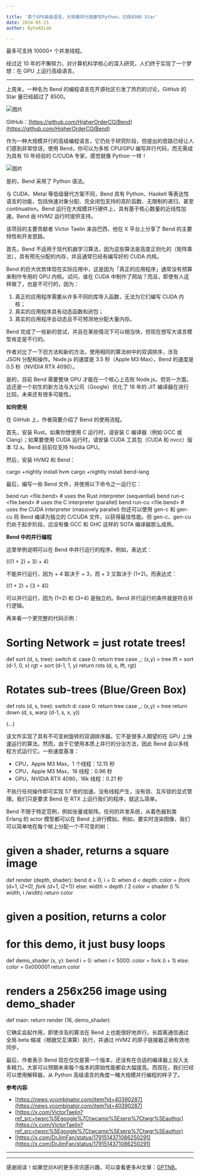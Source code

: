 ```yaml
---

title: '首个GPU高级语言，大规模并行就像写Python，已获8500 Star'
date: 2024-05-21
author: ByteAILab

---
```


最多可支持 10000+ 个并发线程。

经过近 10 年的不懈努力，对计算机科学核心的深入研究，人们终于实现了一个梦想：在 GPU 上运行高级语言。

---


上周末，一种名为 Bend 的编程语言在开源社区引发了热烈的讨论，GitHub 的 Star 量已经超过了 8500。

![图片](https://mmbiz.qpic.cn/sz_mmbiz_png/KmXPKA19gWicWmhmg0p2JGibzsWpwkM8G0Mq8icKdB8jicNoLz7Fk5XSV6D8vJ2XibicAfG0hufWCvx3HqPnibgWibztCQ/640?wx_fmt=png&from=appmsg)

GitHub：[https://github.com/HigherOrderCO/Bend](https://github.com/HigherOrderCO/Bend)

作为一种大规模并行的高级编程语言，它仍处于研究阶段，但提出的思路已经让人们感到非常惊讶。使用 Bend，你可以为多核 CPU/GPU 编写并行代码，而无需成为具有 10 年经验的 C/CUDA 专家，感觉就像 Python 一样！

![图片](https://mmbiz.qpic.cn/sz_mmbiz_gif/KmXPKA19gWicWmhmg0p2JGibzsWpwkM8G0npcGAYcjlvPfMXg939hsJ6utNfqiciasMib192O8U4sCn1Y12N7mX7OIw/640?wx_fmt=gif&from=appmsg)

是的，Bend 采用了 Python 语法。

与 CUDA、Metal 等低级替代方案不同，Bend 具有 Python、Haskell 等表达性语言的功能，包括快速对象分配、完全闭包支持的高阶函数、无限制的递归，甚至 continuation。Bend 运行在大规模并行硬件上，具有基于核心数量的近线性加速。Bend 由 HVM2 运行时提供支持。

该项目的主要贡献者 Victor Taelin 来自巴西，他在 X 平台上分享了 Bend 的主要特性和开发思路。

首先，Bend 不适用于现代机器学习算法，因为这些算法是高度正则化的（矩阵乘法），具有预先分配的内存，并且通常已经有编写好的 CUDA 内核。

Bend 的巨大优势体现在实际应用中，这是因为「真正的应用程序」通常没有预算来制作专用的 GPU 内核。试问，谁在 CUDA 中制作了网站？而且，即使有人这样做了，也是不可行的，因为：

1. 真正的应用程序需要从许多不同的库导入函数，无法为它们编写 CUDA 内核；
2. 真实的应用程序具有动态函数和闭包；
3. 真实的应用程序会动态且不可预测地分配大量内存。

Bend 完成了一些新的尝试，并且在某些情况下可以相当快，但现在想写大语言模型肯定是不行的。

作者对比了一下旧方法和新的方法，使用相同的算法树中的双调排序，涉及 JSON 分配和操作。Node.js 的速度是 3.5 秒（Apple M3 Max），Bend 的速度是 0.5 秒（NVIDIA RTX 4090）。

是的，目前 Bend 需要整块 GPU 才能在一个核心上击败 Node.js。但另一方面，这还是一个初生的新方法与大公司（Google）优化了 16 年的 JIT 编译器在进行比较。未来还有很多可能性。

**如何使用**

在 GitHub 上，作者简要介绍了 Bend 的使用流程。

首先，安装 Rust。如果你想使用 C 运行时，请安装 C 编译器（例如 GCC 或 Clang）；如果要使用 CUDA 运行时，请安装 CUDA 工具包（CUDA 和 nvcc）版本 12.x。Bend 目前仅支持 Nvidia GPU。

然后，安装 HVM2 和 Bend：

cargo +nightly install hvm
cargo +nightly install bend-lang

最后，编写一些 Bend 文件，并使用以下命令之一运行它：

bend run    <file.bend> # uses the Rust interpreter (sequential)
bend run-c  <file.bend> # uses the C interpreter (parallel)
bend run-cu <file.bend> # uses the CUDA interpreter (massively parallel)
你还可以使用 gen-c 和 gen-cu 将 Bend 编译为独立的 C/CUDA 文件，以获得最佳性能。但 gen-c、gen-cu 仍处于起步阶段，远没有像 GCC 和 GHC 这样的 SOTA 编译器那么成熟。

**Bend 中的并行编程**

这里举例说明可以在 Bend 中并行运行的程序。例如，表达式：

(((1 + 2) + 3) + 4)

不能并行运行，因为 + 4 取决于 + 3，而 + 3 又取决于 (1+2)。而表达式：

((1 + 2) + (3 + 4))

可以并行运行，因为 (1+2) 和 (3+4) 是独立的。Bend 并行运行的条件就是符合并行逻辑。

再来看一个更完整的代码示例：

# Sorting Network = just rotate trees!
def sort (d, s, tree):
  switch d:
    case 0:
      return tree
case _:
      (x,y) = tree
lft   = sort (d-1, 0, x)
      rgt   = sort (d-1, 1, y)
      return rots (d, s, lft, rgt)
# Rotates sub-trees (Blue/Green Box)
def rots (d, s, tree):
  switch d:
    case 0:
      return tree
case _:
      (x,y) = tree
return down (d, s, warp (d-1, s, x, y))

(...)


该文件实现了具有不可变树旋转的双调排序器。它不是很多人期望的在 GPU 上快速运行的算法。然而，由于它使用本质上并行的分治方法，因此 Bend 会以多线程方式运行它。一些速度基准：

- CPU，Apple M3 Max，1 个线程：12.15 秒
- CPU，Apple M3 Max，16 线程：0.96 秒
- GPU，NVIDIA RTX 4090，16k 线程：0.21 秒

不执行任何操作即可实现 57 倍的加速。没有线程产生，没有锁、互斥锁的显式管理。我们只是要求 Bend 在 RTX 上运行我们的程序，就这么简单。

Bend 不限于特定范例，例如张量或矩阵。任何的并发系统，从着色器到类 Erlang 的 actor 模型都可以在 Bend 上进行模拟。例如，要实时渲染图像，我们可以简单地在每个帧上分配一个不可变的树：

# given a shader, returns a square image
def render (depth, shader):
  bend d = 0, i = 0:
    when d < depth:
      color = (fork (d+1, i*2+0), fork (d+1, i*2+1))
    else:
      width = depth / 2
color = shader (i % width, i /width)
  return color
# given a position, returns a color
# for this demo, it just busy loops
def demo_shader (x, y):
  bend i = 0:
    when i < 5000:
      color = fork (i + 1)
    else:
      color = 0x000001
return color
# renders a 256x256 image using demo_shader
def main:
  return render (16, demo_shader)


它确实会起作用，即使涉及的算法在 Bend 上也能很好地并行。长距离通信通过全局 beta 缩减（根据交互演算）执行，并通过 HVM2 的原子链接器正确有效地同步。

最后，作者表示 Bend 现在仅仅是第一个版本，还没有在合适的编译器上投入太多精力。大家可以预期未来每个版本的原始性能都会大幅提高。而现在，我们已经可以使用解释器，从 Python 高级语言的角度一睹大规模并行编程的样子了。

**参考内容**:

- [https://news.ycombinator.com/item?id=40390287](https://news.ycombinator.com/item?id=40390287)
- [https://x.com/VictorTaelin?ref_src=twsrc%5Egoogle%7Ctwcamp%5Eserp%7Ctwgr%5Eauthor](https://x.com/VictorTaelin?ref_src=twsrc%5Egoogle%7Ctwcamp%5Eserp%7Ctwgr%5Eauthor)
- [https://x.com/DrJimFan/status/1791514371086250291](https://x.com/DrJimFan/status/1791514371086250291)

---
---
感谢阅读！如果您对AI的更多资讯感兴趣，可以查看更多AI文章：[GPTNB](https://gptnb.com)。